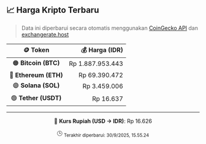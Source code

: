 

<!-- HARGA_KRIPTO -->
## 📈 Harga Kripto Terbaru

> Data ini diperbarui secara otomatis menggunakan [CoinGecko API](https://www.coingecko.com/) dan [exchangerate.host](https://exchangerate.host/)

<div align="center">

| 🪙 Token | 💰 Harga (IDR) |
|:------:|---------------:|
| 🟠 **Bitcoin (BTC)**   | Rp 1.887.953.443 |
| 🔵 **Ethereum (ETH)**  | Rp 69.390.472 |
| 🟣 **Solana (SOL)**    | Rp 3.459.006 |
| 🟢 **Tether (USDT)**   | Rp 16.637 |

---

💱 **Kurs Rupiah (USD → IDR)**: Rp 16.626

🕒 <sub>Terakhir diperbarui: 30/9/2025, 15.55.24</sub>

</div>
<!-- /HARGA_KRIPTO -->
